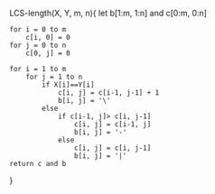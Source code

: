 LCS-length(X, Y, m, n){
    let b[1:m, 1:n] and c[0:m, 0:n]

    for i = 0 to m
        c[i, 0] = 0
    for j = 0 to n
        c[0, j] = 0
    
    for i = 1 to m
        for j = 1 to n
            if X[i]==Y[i]
                c[i, j] = c[i-1, j-1] + 1
                b[i, j] = '\'
            else
                if c[i-1, j]> c[i, j-1]
                    c[i, j] = c[i-1, j]
                    b[i, j] = '-'
                else
                    c[i, j] = c[i, j-1]
                    b[i, j] = '|'
    return c and b
}